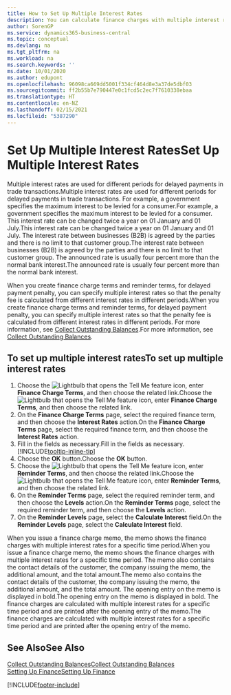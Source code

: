 ```yaml
---
title: How to Set Up Multiple Interest Rates
description: You can calculate finance charges with multiple interest rates for a specific period. The interest calculation is similar for all financial charges, with variation only in the rate of interest for a specific period.
author: SorenGP
ms.service: dynamics365-business-central
ms.topic: conceptual
ms.devlang: na
ms.tgt_pltfrm: na
ms.workload: na
ms.search.keywords: ''
ms.date: 10/01/2020
ms.author: edupont
ms.openlocfilehash: 96098ca669dd5001f334cf464d8e3a37de5dbf03
ms.sourcegitcommit: ff2b55b7e790447e0c1fcd5c2ec7f7610338ebaa
ms.translationtype: HT
ms.contentlocale: en-NZ
ms.lasthandoff: 02/15/2021
ms.locfileid: "5387290"
---
```

# <a name="set-up-multiple-interest-rates"></a><span data-ttu-id="bb9ae-104">Set Up Multiple Interest Rates</span><span class="sxs-lookup"><span data-stu-id="bb9ae-104">Set Up Multiple Interest Rates</span></span>
<span data-ttu-id="bb9ae-105">Multiple interest rates are used for different periods for delayed payments in trade transactions.</span><span class="sxs-lookup"><span data-stu-id="bb9ae-105">Multiple interest rates are used for different periods for delayed payments in trade transactions.</span></span> <span data-ttu-id="bb9ae-106">For example, a government specifies the maximum interest to be levied for a consumer.</span><span class="sxs-lookup"><span data-stu-id="bb9ae-106">For example, a government specifies the maximum interest to be levied for a consumer.</span></span> <span data-ttu-id="bb9ae-107">This interest rate can be changed twice a year on 01 January and 01 July.</span><span class="sxs-lookup"><span data-stu-id="bb9ae-107">This interest rate can be changed twice a year on 01 January and 01 July.</span></span> <span data-ttu-id="bb9ae-108">The interest rate between businesses (B2B) is agreed by the parties and there is no limit to that customer group.</span><span class="sxs-lookup"><span data-stu-id="bb9ae-108">The interest rate between businesses (B2B) is agreed by the parties and there is no limit to that customer group.</span></span> <span data-ttu-id="bb9ae-109">The announced rate is usually four percent more than the normal bank interest.</span><span class="sxs-lookup"><span data-stu-id="bb9ae-109">The announced rate is usually four percent more than the normal bank interest.</span></span>

<span data-ttu-id="bb9ae-110">When you create finance charge terms and reminder terms, for delayed payment penalty, you can specify multiple interest rates so that the penalty fee is calculated from different interest rates in different periods.</span><span class="sxs-lookup"><span data-stu-id="bb9ae-110">When you create finance charge terms and reminder terms, for delayed payment penalty, you can specify multiple interest rates so that the penalty fee is calculated from different interest rates in different periods.</span></span> <span data-ttu-id="bb9ae-111">For more information, see [Collect Outstanding Balances](receivables-collect-outstanding-balances.md).</span><span class="sxs-lookup"><span data-stu-id="bb9ae-111">For more information, see [Collect Outstanding Balances](receivables-collect-outstanding-balances.md).</span></span>

## <a name="to-set-up-multiple-interest-rates"></a><span data-ttu-id="bb9ae-112">To set up multiple interest rates</span><span class="sxs-lookup"><span data-stu-id="bb9ae-112">To set up multiple interest rates</span></span>  
1.  <span data-ttu-id="bb9ae-113">Choose the ![Lightbulb that opens the Tell Me feature](media/ui-search/search_small.png "Tell me what you want to do") icon, enter **Finance Charge Terms**, and then choose the related link.</span><span class="sxs-lookup"><span data-stu-id="bb9ae-113">Choose the ![Lightbulb that opens the Tell Me feature](media/ui-search/search_small.png "Tell me what you want to do") icon, enter **Finance Charge Terms**, and then choose the related link.</span></span>  
2.  <span data-ttu-id="bb9ae-114">On the **Finance Charge Terms** page, select the required finance term, and then choose the **Interest Rates** action.</span><span class="sxs-lookup"><span data-stu-id="bb9ae-114">On the **Finance Charge Terms** page, select the required finance term, and then choose the **Interest Rates** action.</span></span>  
3.  <span data-ttu-id="bb9ae-115">Fill in the fields as necessary.</span><span class="sxs-lookup"><span data-stu-id="bb9ae-115">Fill in the fields as necessary.</span></span> [!INCLUDE[tooltip-inline-tip](includes/tooltip-inline-tip_md.md)]
4.  <span data-ttu-id="bb9ae-116">Choose the **OK** button.</span><span class="sxs-lookup"><span data-stu-id="bb9ae-116">Choose the **OK** button.</span></span>  
5.  <span data-ttu-id="bb9ae-117">Choose the ![Lightbulb that opens the Tell Me feature](media/ui-search/search_small.png "Tell me what you want to do") icon, enter **Reminder Terms**, and then choose the related link.</span><span class="sxs-lookup"><span data-stu-id="bb9ae-117">Choose the ![Lightbulb that opens the Tell Me feature](media/ui-search/search_small.png "Tell me what you want to do") icon, enter **Reminder Terms**, and then choose the related link.</span></span>  
6.  <span data-ttu-id="bb9ae-118">On the **Reminder Terms** page, select the required reminder term, and then choose the **Levels** action.</span><span class="sxs-lookup"><span data-stu-id="bb9ae-118">On the **Reminder Terms** page, select the required reminder term, and then choose the **Levels** action.</span></span>  
7.  <span data-ttu-id="bb9ae-119">On the **Reminder Levels** page, select the **Calculate Interest** field.</span><span class="sxs-lookup"><span data-stu-id="bb9ae-119">On the **Reminder Levels** page, select the **Calculate Interest** field.</span></span>  

<span data-ttu-id="bb9ae-120">When you issue a finance charge memo, the memo shows the finance charges with multiple interest rates for a specific time period.</span><span class="sxs-lookup"><span data-stu-id="bb9ae-120">When you issue a finance charge memo, the memo shows the finance charges with multiple interest rates for a specific time period.</span></span> <span data-ttu-id="bb9ae-121">The memo also contains the contact details of the customer, the company issuing the memo, the additional amount, and the total amount.</span><span class="sxs-lookup"><span data-stu-id="bb9ae-121">The memo also contains the contact details of the customer, the company issuing the memo, the additional amount, and the total amount.</span></span> <span data-ttu-id="bb9ae-122">The opening entry on the memo is displayed in bold.</span><span class="sxs-lookup"><span data-stu-id="bb9ae-122">The opening entry on the memo is displayed in bold.</span></span> <span data-ttu-id="bb9ae-123">The finance charges are calculated with multiple interest rates for a specific time period and are printed after the opening entry of the memo.</span><span class="sxs-lookup"><span data-stu-id="bb9ae-123">The finance charges are calculated with multiple interest rates for a specific time period and are printed after the opening entry of the memo.</span></span>  

## <a name="see-also"></a><span data-ttu-id="bb9ae-124">See Also</span><span class="sxs-lookup"><span data-stu-id="bb9ae-124">See Also</span></span>  
[<span data-ttu-id="bb9ae-125">Collect Outstanding Balances</span><span class="sxs-lookup"><span data-stu-id="bb9ae-125">Collect Outstanding Balances</span></span>](receivables-collect-outstanding-balances.md)  
[<span data-ttu-id="bb9ae-126">Setting Up Finance</span><span class="sxs-lookup"><span data-stu-id="bb9ae-126">Setting Up Finance</span></span>](finance-setup-finance.md)


[!INCLUDE[footer-include](includes/footer-banner.md)]